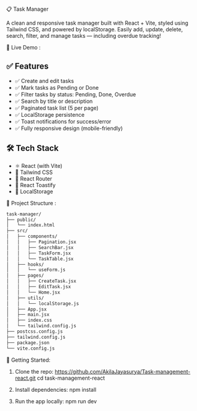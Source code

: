 📋 Task Manager

A clean and responsive task manager built with React + Vite, styled using Tailwind CSS, and powered by localStorage. Easily add, update, delete, search, filter, and manage tasks — including overdue tracking!


🔗 Live Demo :



## ✅ Features

- ✅ Create and edit tasks  
- ✅ Mark tasks as Pending or Done  
- ✅ Filter tasks by status: Pending, Done, Overdue  
- ✅ Search by title or description  
- ✅ Paginated task list (5 per page)  
- ✅ LocalStorage persistence  
- ✅ Toast notifications for success/error  
- ✅ Fully responsive design (mobile-friendly)  



## 🛠️ Tech Stack

- ⚛️ React (with Vite)  
- 💨 Tailwind CSS  
- 🧭 React Router  
- 🔔 React Toastify  
- 💾 LocalStorage 

📂 Project Structure :


```bash
task-manager/
├── public/
│   └── index.html
├── src/
│   ├── components/
│   │   ├── Pagination.jsx
│   │   ├── SearchBar.jsx
│   │   ├── TaskForm.jsx
│   │   └── TaskTable.jsx
│   ├── hooks/
│   │   └── useForm.js 
│   ├── pages/
│   │   ├── CreateTask.jsx
│   │   ├── EditTask.jsx
│   │   └── Home.jsx
│   ├── utils/
│   │   └── localStorage.js
│   ├── App.jsx
│   ├── main.jsx
│   ├── index.css
│   └── tailwind.config.js
├── postcss.config.js
├── tailwind.config.js
├── package.json
└── vite.config.js
```



🚀 Getting Started:

1. Clone the repo:
   https://github.com/AkilaJayasurya/Task-management-react.git
   cd task-management-react

2. Install dependencies:
   npm install

3. Run the app locally:
   npm run dev

